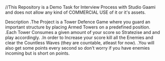 //This Repository is a Demo Task for Interview Process with Studio Gaami and does not allow any kind of COMMERCIAL USE of it or it's assets.

Description
.The Project is a Tower Defence Game where you guard an important structure by placing Armed Towers on a predefined position.
.Each Tower Consumes a given amount of your score so Stratezise and and play accordingly.
.In order to Increase your score kill all the Enemies and clear the Countless Waves (they are countable, atleast for now).
.You will also get some points every second so don't worry if you have enemies incoming but is short on points.
